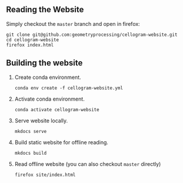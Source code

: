 ## Reading the Website

Simply checkout the `master` branch and open in firefox:
```
git clone git@github.com:geometryprocessing/cellogram-website.git
cd cellogram-website
firefox index.html
```

## Building the website

1. Create conda environment.
   ```
   conda env create -f cellogram-website.yml
   ```
2. Activate conda environment.
   ```
   conda activate cellogram-website
   ```
3. Serve website locally.
   ```
   mkdocs serve
   ```
4. Build static website for offline reading.
   ```
   mkdocs build
   ```
5. Read offline website (you can also checkout `master` directly)
   ```
   firefox site/index.html
   ```
